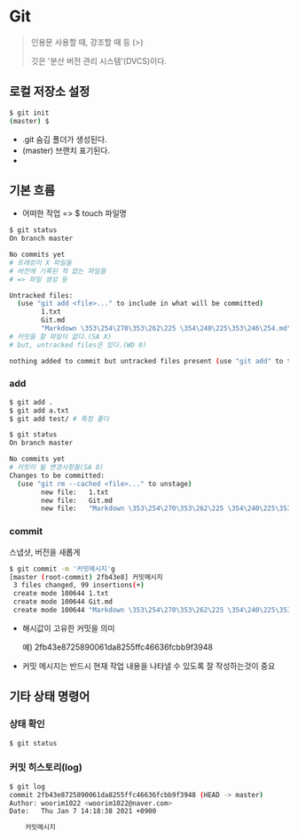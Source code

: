 # Git

> 인용문 사용할 때, 강조할 때 등 (>)
>
> 깃은 '분산 버전 관리 시스템'(DVCS)이다.

## 로컬 저장소 설정 

```bash
$ git init 
(master) $ 
```



* .git 숨김 폴더가 생성된다.
* (master) 브랜치 표기된다.
* 

## 기본 흐름

* 어떠한 작업 => $ touch 파일명

```bash
$ git status
On branch master

No commits yet
# 트래킹이 X 파일들
# 버전에 기록된 적 없는 파일들 
# => 파일 생성 등

Untracked files:
  (use "git add <file>..." to include in what will be committed)
        1.txt
        Git.md
        "Markdown \353\254\270\353\262\225 \354\240\225\353\246\254.md"
# 커밋을 할 파일이 없다.(SA X)
# but, untracked files은 있다.(WD 0)

nothing added to commit but untracked files present (use "git add" to track)

```

### add

```bash
$ git add .
$ git add a.txt
$ git add test/ # 특정 폴더

$ git status
On branch master

No commits yet
# 커밋이 될 변경사항들(SA 0) 
Changes to be committed:
  (use "git rm --cached <file>..." to unstage)
        new file:   1.txt
        new file:   Git.md
        new file:   "Markdown \353\254\270\353\262\225 \354\240\225\353\246\254.md"


```

### commit

스냅샷, 버전을 새롭게

```bash
$ git commit -m '커밋메시지'g
[master (root-commit) 2fb43e8] 커밋메시지
 3 files changed, 99 insertions(+)
 create mode 100644 1.txt
 create mode 100644 Git.md
 create mode 100644 "Markdown \353\254\270\353\262\225 \354\240\225\353\246\254.md"

```

* 해시값이 고유한 커밋을 의미	

  예) 2fb43e8725890061da8255ffc46636fcbb9f3948

* 커밋 메시지는 반드시 현재 작업 내용을 나타낼 수 있도록 잘 작성하는것이 중요

## 기타 상태 명령어

### 상태 확인

```bash
$ git status
```

### 커밋 히스토리(log)

```bash
$ git log
commit 2fb43e8725890061da8255ffc46636fcbb9f3948 (HEAD -> master)
Author: woorim1022 <woorim1022@naver.com>
Date:   Thu Jan 7 14:18:38 2021 +0900

    커밋메시지
```






